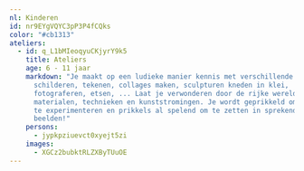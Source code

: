 ```yaml
---
nl: Kinderen
id: nr9EYgVQYC3pP3P4fCQks
color: "#cb1313"
ateliers:
  - id: q_L1bMIeoqyuCKjyrY9k5
    title: Ateliers
    age: 6 - 11 jaar
    markdown: "Je maakt op een ludieke manier kennis met verschillende technieken:
      schilderen, tekenen, collages maken, sculpturen kneden in klei,
      fotograferen, etsen, ... Laat je verwonderen door de rijke wereld van
      materialen, technieken en kunststromingen. Je wordt geprikkeld om te doen,
      te experimenteren en prikkels al spelend om te zetten in sprekende
      beelden!"
    persons:
      - jypkpziuevct0xyejt5zi
    images:
      - XGCz2bubktRLZXByTUuOE
---
```

